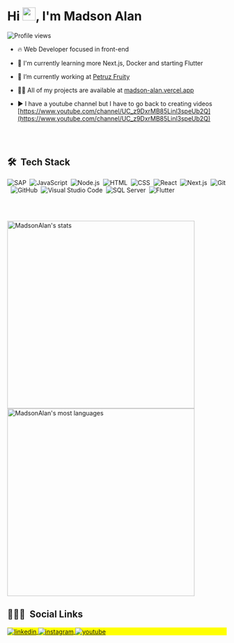 <h1 align="left">Hi <img src="https://raw.githubusercontent.com/kaueMarques/kaueMarques/master/hi.gif" width="30px">, I'm Madson Alan</h1>
<p align="left"> <img src="https://komarev.com/ghpvc/?username=MadsonAlan&color=yellow" alt="Profile views" /> </p>

- 🔥 Web Developer focused in front-end 

- 🌱 I'm currently learning more Next.js, Docker and starting Flutter

- 🔭 I’m currently working at [Petruz Fruity](http://petruz.com/en)

- 👨‍💻 All of my projects are available at [madson-alan.vercel.app](https://madson-alan.vercel.app)

- ▶️ I have a youtube channel but I have to go back to creating videos [https://www.youtube.com/channel/UC_z9DxrMB85Linl3speUb2Q](https://www.youtube.com/channel/UC_z9DxrMB85Linl3speUb2Q)

<br><br>

## 🛠 &nbsp;Tech Stack

![SAP](https://img.shields.io/badge/-SAP-05122A?style=flat&logo=SAP)&nbsp;
![JavaScript](https://img.shields.io/badge/-JavaScript-05122A?style=flat&logo=javascript)&nbsp;
![Node.js](https://img.shields.io/badge/-Node.js-05122A?style=flat&logo=node.js)&nbsp;
![HTML](https://img.shields.io/badge/-HTML-05122A?style=flat&logo=HTML5)&nbsp;
![CSS](https://img.shields.io/badge/-CSS-05122A?style=flat&logo=CSS3&logoColor=1572B6)&nbsp;
![React](https://img.shields.io/badge/-React-05122A?style=flat&logo=react)&nbsp;
![Next.js](https://img.shields.io/badge/-Next.js-05122A?style=flat&logo=next.js)&nbsp;
![Git](https://img.shields.io/badge/-Git-05122A?style=flat&logo=git)&nbsp;
![GitHub](https://img.shields.io/badge/-GitHub-05122A?style=flat&logo=github)&nbsp;
![Visual Studio Code](https://img.shields.io/badge/-Visual%20Studio%20Code-05122A?style=flat&logo=visual-studio-code&logoColor=007ACC)&nbsp;
![SQL Server](https://img.shields.io/badge/-Microsoft%20Sql%20Server-05122A?style=flat&logo=microsoft-sql-server)&nbsp;
![Flutter](https://img.shields.io/badge/-Flutter-05122A?style=flat&logo=flutter)&nbsp;

<br><br>
<p align="left">
<img width="430rem" src="https://github-readme-stats.vercel.app/api?username=MadsonAlan&show_icons=true&theme=vision-friendly-dark" alt="MadsonAlan's stats"/>
<img width="430rem" src="https://github-readme-stats.vercel.app/api/top-langs/?username=MadsonAlan&layout=compact&theme=vision-friendly-dark" alt="MadsonAlan's most languages"/>
</p>
  
 ## 👨🏽‍🦲 &nbsp;Social Links

<p align="left" style="background:yellow">
<a href="https://www.linkedin.com/in/madson-alan-vitorino-sousa-550040158" target="_blank">
  <img align="center" src="https://img.shields.io/badge/-Madson%20Alan-05122A?style=flat&logo=linkedin" alt="linkedin"/>
</a>
<a href="https://instagram.com/madson.alan" target="_blank">
 <img align="center" src="https://img.shields.io/badge/-Madson%20Alan-05122A?style=flat&logo=instagram" alt="instagram"/>
</a>
<a href="https://www.youtube.com/channel/UC_z9DxrMB85Linl3speUb2Q" target="_blank">
 <img align="center" src="https://img.shields.io/badge/-Madson%20Alan-05122A?style=flat&logo=youtube" alt="youtube"/>
</a>
</p>
  <!--
**MadsonAlan/MadsonAlan** is a ✨ _special_ ✨ repository because its `README.md` (this file) appears on your GitHub profile.

Here are some ideas to get you started:

- 🔭 I’m currently working on ...
- 🌱 I’m currently learning ...
- 👯 I’m looking to collaborate on ...
- 🤔 I’m looking for help with ...
- 💬 Ask me about ...
- 📫 How to reach me: ...
- 😄 Pronouns: ...
- ⚡ Fun fact: ...
-->
